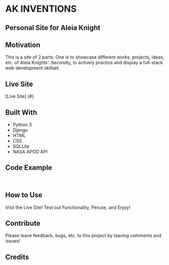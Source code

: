 # AK INVENTIONS
## Personal Site for Aleia Knight

## Motivation
This is a site of 2 parts:
One is to showcase different works, projects, ideas, etc. of Aleia Knights'.
Secondly, to actively practice and display a full-stack web development skillset.


## Live Site
[Live Site] (#)

## Built With
* Python 3
* Django
* HTML
* CSS
* SQLLite
* NASA APOD API

## Code Example
```


```


## How to Use
Visit the Live Site! Test out Functionality, Peruse, and Enjoy!

## Contribute
Please leave feedback, bugs, etc. to this project by leaving comments and issues!

## Credits

